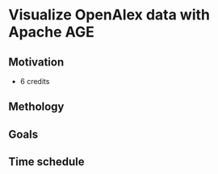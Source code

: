 # Visualize OpenAlex data with Apache AGE

## Motivation
- 6 credits 

## Methology

## Goals

## Time schedule